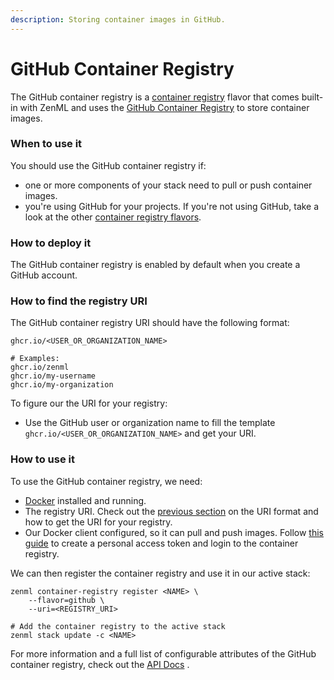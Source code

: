 ```yaml
---
description: Storing container images in GitHub.
---
```


# GitHub Container Registry

The GitHub container registry is a [container registry](container-registries.md) flavor that comes built-in with ZenML
and uses
the [GitHub Container Registry](https://docs.github.com/en/packages/working-with-a-github-packages-registry/working-with-the-container-registry)
to store container images.

### When to use it

You should use the GitHub container registry if:

* one or more components of your stack need to pull or push container images.
* you're using GitHub for your projects. If you're not using GitHub, take a look at the
  other [container registry flavors](container-registries.md#container-registry-flavors).

### How to deploy it

The GitHub container registry is enabled by default when you create a GitHub account.

### How to find the registry URI

The GitHub container registry URI should have the following format:

```shell
ghcr.io/<USER_OR_ORGANIZATION_NAME>

# Examples:
ghcr.io/zenml
ghcr.io/my-username
ghcr.io/my-organization
```

To figure our the URI for your registry:

* Use the GitHub user or organization name to fill the template `ghcr.io/<USER_OR_ORGANIZATION_NAME>` and get your URI.

### How to use it

To use the GitHub container registry, we need:

* [Docker](https://www.docker.com) installed and running.
* The registry URI. Check out the [previous section](github.md#how-to-find-the-registry-uri) on the URI format and how
  to get the URI for your registry.
* Our Docker client configured, so it can pull and push images.
  Follow [this guide](https://docs.github.com/en/packages/working-with-a-github-packages-registry/working-with-the-container-registry#authenticating-to-the-container-registry)
  to create a personal access token and login to the container registry.

We can then register the container registry and use it in our active stack:

```shell
zenml container-registry register <NAME> \
    --flavor=github \
    --uri=<REGISTRY_URI>

# Add the container registry to the active stack
zenml stack update -c <NAME>
```

For more information and a full list of configurable attributes of the GitHub container registry, check out
the [API Docs](https://apidocs.zenml.io/latest/core\_code\_docs/core-container\_registries/#zenml.container\_registries.github\_container\_registry.GitHubContainerRegistry)
.
